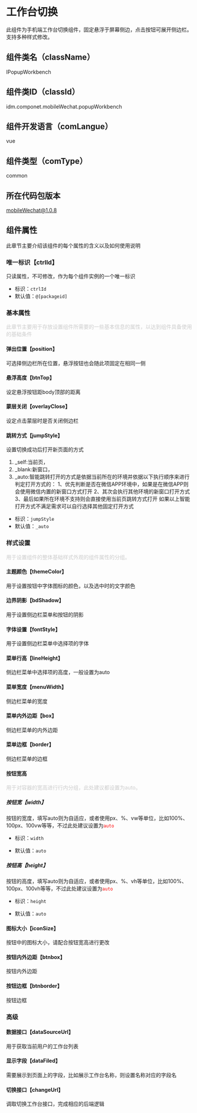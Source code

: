 # 工作台切换
此组件为手机端工作台切换组件，固定悬浮于屏幕侧边，点击按钮可展开侧边栏。支持多种样式修改。
## 组件类名（className）
IPopupWorkbench
## 组件类ID（classId）
idm.componet.mobileWechat.popupWorkbench
## 组件开发语言（comLangue）
vue
## 组件类型（comType）
common
## 所在代码包版本
mobileWechat@1.0.8
## 组件属性
此章节主要介绍该组件的每个属性的含义以及如何使用说明
### 唯一标识【ctrlId】
只读属性，不可修改，作为每个组件实例的一个唯一标识
- 标识：`ctrlId`
- 默认值：`@[packageid]`
### 基本属性
<font color="#CCCCCC">此章节主要用于存放设置组件所需要的一些基本信息的属性，以达到组件具备使用的基础条件</font>
#### 弹出位置【position】
可选择侧边栏所在位置，悬浮按钮也会随此项固定在相同一侧
#### 悬浮高度【btnTop】
设定悬浮按钮距body顶部的距离
#### 蒙层关闭【overlayClose】
设定点击蒙层时是否关闭侧边栏
#### 跳转方式【jumpStyle】
设置切换成功后打开新页面的方式
1) _self:当前页，
2) _blank:新窗口，
3) _auto:智能跳转打开的方式是依据当前所在的环境并依据以下执行顺序来进行判定打开方式的：
    1、优先判断是否在微信APP环境中，如果是在微信APP则会使用微信内置的新窗口方式打开
    2、其次会执行其他环境的新窗口打开方式
    3、最后如果所在环境不支持则会直接使用当前页跳转方式打开
    如果以上智能打开方式不满足需求可以自行选择其他固定打开方式
- 标识：`jumpStyle`
- 默认值：`_auto`
### 样式设置
<font color="#CCCCCC">用于设置组件的整体基础样式外观的组件属性的分组。</font>
#### 主题颜色【themeColor】
用于设置按钮中字体图标的颜色，以及选中时的文字颜色
#### 边界阴影【bdShadow】
用于设置侧边栏菜单和按钮的阴影
#### 字体设置【fontStyle】
用于设置侧边栏菜单中选择项的字体
#### 菜单行高【lineHeight】
侧边栏菜单中选择项的高度，一般设置为auto
#### 菜单宽度【menuWidth】
侧边栏菜单的宽度
#### 菜单内外边距【box】
侧边栏菜单的内外边距
#### 菜单边框【border】
侧边栏菜单的边框
#### 按钮宽高
<font color="#CCCCCC">用于对容器的宽高进行行内分组，此处建议都设置为auto。</font>
##### 按钮宽【width】
按钮的宽度，填写auto则为自适应，或者使用px、%、vw等单位，比如100%、100px、100vw等等，不过此处建议设置为<font color="#FF0000">`auto`</font>
- 标识：`width`

- 默认值：`auto`
##### 按钮高【height】
按钮的高度，填写auto则为自适应，或者使用px、%、vh等单位，比如100%、100px、100vh等等，不过此处建议设置为<font color="#FF0000">`auto`</font>
- 标识：`height`

- 默认值：`auto`
#### 图标大小【iconSize】
按钮中的图标大小，请配合按钮宽高进行更改
#### 按钮内外边距【btnbox】
按钮内外边距
#### 按钮边框【btnborder】
按钮边框
### 高级
#### 数据接口【dataSourceUrl】
用于获取当前用户的工作台列表
#### 显示字段【dataFiled】
需要展示到页面上的字段，比如展示工作台名称，则设置名称对应的字段名
#### 切换接口【changeUrl】
调取切换工作台接口，完成相应的后端逻辑